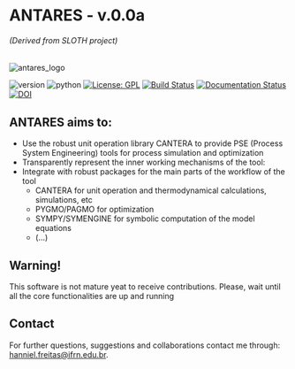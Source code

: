 # ANTARES - v.0.0a  
###### (Derived from SLOTH project)

![antares_logo](https://github.com/hfsf/antares/blob/master/antares_logo.png?raw=true)


![version](https://img.shields.io/badge/version-0.0a-orange?style=for-the-badge)
![python](https://img.shields.io/badge/python-3.8--3.7-blue?style=for-the-badge)
[![License: GPL](https://img.shields.io/badge/License-GPL-blue.svg?style=for-the-badge)](https://opensource.org/licenses/GPL)
[![Build Status](https://travis-ci.com/hfsf/antares.svg?style=for-the-badge&branch=master)](https://travis-ci.com/hfsf/antares)
[![Documentation Status](https://readthedocs.org/projects/antares/badge/?style=for-the-badge&version=latest)](https://antares.readthedocs.io/en/latest/?badge=latest)
[![DOI](https://zenodo.org/badge/00000.svg)](https://zenodo.org/badge/latestdoi/00000)

## ANTARES aims to:

* Use the robust unit operation library CANTERA to provide PSE (Process System Engineering) tools for process simulation and optimization
* Transparently represent the inner working mechanisms of the tool:
* Integrate with robust packages for the main parts of the workflow of the tool
  - CANTERA for unit operation and thermodynamical calculations, simulations, etc
  - PYGMO/PAGMO for optimization 
  - SYMPY/SYMENGINE for symbolic computation of the model equations
  - (...)

## Warning!

This software is not mature yeat to receive contributions. Please, wait until all the core functionalities are up and running 

## Contact

For further questions, suggestions and collaborations contact me through: <hanniel.freitas@ifrn.edu.br>.

<!---
.. |cantera| image:: https://cantera.org/assets/img/cantera-logo.png
    :target: https://cantera.org
    :alt: cantera logo
    :width: 675px
    :align: middle

.. |doi| image:: https://zenodo.org/badge/DOI/10.5281/zenodo.170284.svg
   :target: https://doi.org/10.5281/zenodo.1174508

.. |codecov| image:: https://img.shields.io/codecov/c/github/Cantera/cantera/master.svg
   :target: https://codecov.io/gh/Cantera/cantera?branch=master

.. |release| image:: https://img.shields.io/github/release/cantera/cantera.svg
   :target: https://github.com/Cantera/cantera/releases
   :alt: GitHub release
--->
